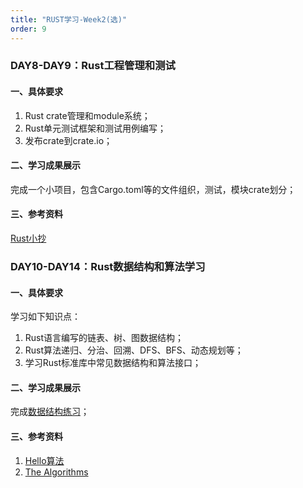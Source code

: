 ```yaml
---
title: "RUST学习-Week2(选)"
order: 9
---
```

### DAY8-DAY9：Rust工程管理和测试

#### 一、具体要求

1. Rust crate管理和module系统；
2. Rust单元测试框架和测试用例编写；
3. 发布crate到crate.io；

#### 二、学习成果展示

完成一个小项目，包含Cargo.toml等的文件组织，测试，模块crate划分；

#### 三、**参考资料**

[Rust小抄](https://cheats.rs/)

### DAY10-DAY14：Rust数据结构和算法学习

#### 一、**具体要求**

学习如下知识点：

1. Rust语言编写的链表、树、图数据结构；
2. Rust算法递归、分治、回溯、DFS、BFS、动态规划等；
3. 学习Rust标准库中常见数据结构和算法接口；

#### 二、**学习成果展示**

完成[数据结构练习](https://gitee.com/ieda-itraining/i-training-rust/tree/master/materials/Rust-Program-Assignment)；

#### 三、**参考资料**

1. [Hello算法](https://github.com/krahets/hello-algo)
2. [The Algorithms](https://github.com/TheAlgorithms/Rust)
